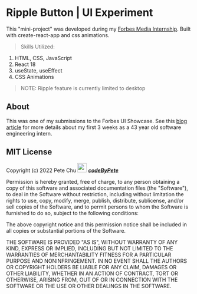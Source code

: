 # Ripple Button | UI Experiment

This "mini-project" was developed during my [Forbes Media Internship](https://www.linkedin.com/posts/codebypete_webdevelopment-mernstackdeveloper-activity-6931971649504198656-hdBr/?utm_source=linkedin_share&utm_medium=member_desktop_web).  Built with create-react-app and css animations.

 > Skills Utilized:
 <ol>
    <li>HTML, CSS, JavaScript</li>
    <li>React 18</li>
    <li>useState, useEffect</li>
    <li>CSS Animations</li>
 </ol>

> NOTE: Ripple feature is currently limited to desktop

## About

This was one of my submissions to the Forbes UI Showcase.  See this [blog article](https://www.codebypete.com/pages/blog.html#blog11Button) for more details about my first 3 weeks as a 43 year old software engineering intern.


## MIT License

Copyright (c) 2022 Pete Chu <img src='https://codetracklift.github.io/codeTrackLift/logos/giphyPharma2Code.gif' alt='codeByPete logo' width='25'> ***[codeByPete](https://www.codebypete.com/)***

Permission is hereby granted, free of charge, to any person obtaining a copy of this software and associated documentation files (the "Software"), to deal in the Software without restriction, including without limitation the rights to use, copy, modify, merge, publish, distribute, sublicense, and/or sell copies of the Software, and to permit persons to whom the Software is furnished to do so, subject to the following conditions:

The above copyright notice and this permission notice shall be included in all copies or substantial portions of the Software.

THE SOFTWARE IS PROVIDED "AS IS", WITHOUT WARRANTY OF ANY KIND, EXPRESS OR IMPLIED, INCLUDING BUT NOT LIMITED TO THE WARRANTIES OF MERCHANTABILITY FITNESS FOR A PARTICULAR PURPOSE AND NONINFRINGEMENT. IN NO EVENT SHALL THE AUTHORS OR COPYRIGHT HOLDERS BE LIABLE FOR ANY CLAIM, DAMAGES OR OTHER LIABILITY, WHETHER IN AN ACTION OF CONTRACT, TORT OR OTHERWISE, ARISING FROM, OUT OF OR IN CONNECTION WITH THE SOFTWARE OR THE USE OR OTHER DEALINGS IN THE SOFTWARE.